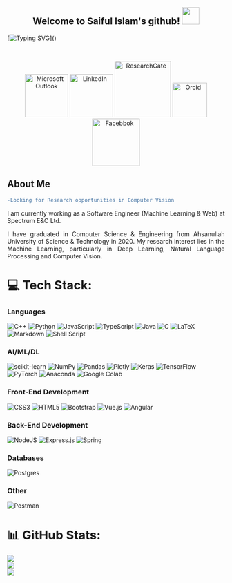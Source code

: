 <h2 align="center">
  Welcome to Saiful Islam's github!
  <img src="https://media.giphy.com/media/hvRJCLFzcasrR4ia7z/giphy.gif" width="40">
</h2>

[![Typing SVG](https://readme-typing-svg.demolab.com?font=console&size=24&duration=3000&pause=500&color=15F797&center=true&vCenter=true&width=1000&height=30&lines=Software+Engineer.;Research+Enthusiast.;)]()

<br/>

<!-- Social icons section -->
<p align="center">
  <a href="mailto:islam.saiful03@outlook.com"><img width="100px" alt="Microsoft Outlook" title="Microsoft Outlook" src="https://img.shields.io/badge/Outlook-0078D4?style=for-the-badge&logo=microsoftoutlook&logoColor=white"/></a>
  <a href="https://www.linkedin.com/in/saiful-islam03/"><img width="100px" alt="LinkedIn" title="LinkedIn" src="https://img.shields.io/badge/LinkedIn-0077B5?style=for-the-badge&logo=linkedin&logoColor=white"/></a>
  <a href="https://www.researchgate.net/profile/Saiful-Islam-164"><img width="130px" alt="ResearchGate" title="ResearchGate" src="https://img.shields.io/badge/ResearchGate-00CCBB?style=for-the-badge&logo=researchgate&logoColor=white"/></a>
  <a href="https://orcid.org/0000-0001-8782-0279"><img width="80px" alt="Orcid" title="Orcid" src="https://img.shields.io/badge/Orcid-A6CE39?style=for-the-badge&logo=orcid&logoColor=white"/></a>
  <a href="https://www.facebook.com/Islam.Saiful03"><img width="110px" alt="Facebbok" title="Facebbok" src="https://img.shields.io/badge/Facebook-1877F2?style=for-the-badge&logo=facebook&logoColor=white"/></a>
</p>


<h2> About Me </h2>

<!-- -Looking for a Ph.D. position in Computer Vision. -->

````diff
-Looking for Research opportunities in Computer Vision
````

<p align="justify"> I am currently working as a Software Engineer (Machine Learning & Web) at Spectrum E&C Ltd.</p>

<p align="justify"> I have graduated in Computer Science & Engineering from Ahsanullah University of Science & Technology in 2020. My research interest lies in the Machine Learning, particularly in Deep Learning, Natural Language Processing and Computer Vision. </p>


# 💻 Tech Stack:

### Languages

![C++](https://img.shields.io/badge/c++-%2300599C.svg?style=plastic&logo=c%2B%2B&logoColor=white)
![Python](https://img.shields.io/badge/python-3670A0?style=plastic&logo=python&logoColor=ffdd54)
![JavaScript](https://img.shields.io/badge/javascript-%23323330.svg?style=plastic&logo=javascript&logoColor=%23F7DF1E)
![TypeScript](https://img.shields.io/badge/typescript-%23007ACC.svg?style=plastic&logo=typescript&logoColor=white)
![Java](https://img.shields.io/badge/java-%23ED8B00.svg?style=plastic&logo=java&logoColor=white) 
![C](https://img.shields.io/badge/c-%2300599C.svg?style=plastic&logo=c&logoColor=white) 
![LaTeX](https://img.shields.io/badge/latex-%23008080.svg?style=plastic&logo=latex&logoColor=white)
![Markdown](https://img.shields.io/badge/markdown-%23000000.svg?style=plastic&logo=markdown&logoColor=white) 
![Shell Script](https://img.shields.io/badge/shell_script-%23121011.svg?style=plastic&logo=gnu-bash&logoColor=white) 


### AI/ML/DL

![scikit-learn](https://img.shields.io/badge/scikit--learn-%23F7931E.svg?style=plastic&logo=scikit-learn&logoColor=white)
![NumPy](https://img.shields.io/badge/numpy-%23013243.svg?style=plastic&logo=numpy&logoColor=white)
![Pandas](https://img.shields.io/badge/pandas-%23150458.svg?style=plastic&logo=pandas&logoColor=white)
![Plotly](https://img.shields.io/badge/Plotly-%233F4F75.svg?style=plastic&logo=plotly&logoColor=white)
![Keras](https://img.shields.io/badge/Keras-%23D00000.svg?style=plastic&logo=Keras&logoColor=white)
![TensorFlow](https://img.shields.io/badge/TensorFlow-%23FF6F00.svg?style=plastic&logo=TensorFlow&logoColor=white) 
![PyTorch](https://img.shields.io/badge/PyTorch-%23EE4C2C.svg?style=plastic&logo=PyTorch&logoColor=white)
![Anaconda](https://img.shields.io/badge/Anaconda-%2344A833.svg?style=plastic&logo=anaconda&logoColor=white)
![Google Colab](https://img.shields.io/badge/Colab-F9AB00?style=plastic&logo=googlecolab&color=white)


### Front-End Development

![CSS3](https://img.shields.io/badge/css3-%231572B6.svg?style=plastic&logo=css3&logoColor=white) 
![HTML5](https://img.shields.io/badge/html5-%23E34F26.svg?style=plastic&logo=html5&logoColor=white)
![Bootstrap](https://img.shields.io/badge/bootstrap-%23563D7C.svg?style=plastic&logo=bootstrap&logoColor=white)
![Vue.js](https://img.shields.io/badge/vuejs-%2335495e.svg?style=plastic&logo=vuedotjs&logoColor=%234FC08D)
![Angular](https://img.shields.io/badge/angular-%23DD0031.svg?style=plastic&logo=angular&logoColor=white)


### Back-End Development

![NodeJS](https://img.shields.io/badge/node.js-6DA55F?style=plastic&logo=node.js&logoColor=white)
![Express.js](https://img.shields.io/badge/express.js-%23404d59.svg?style=plastic&logo=express&logoColor=%2361DAFB)
![Spring](https://img.shields.io/badge/spring-%236DB33F.svg?style=plastic&logo=spring&logoColor=white) 


### Databases

![Postgres](https://img.shields.io/badge/postgres-%23316192.svg?style=plastic&logo=postgresql&logoColor=white)


### Other

![Postman](https://img.shields.io/badge/Postman-FF6C37?style=plastic&logo=postman&logoColor=white) 


# 📊 GitHub Stats:
  
![](https://github-readme-stats.vercel.app/api?username=SonnetSaif&theme=radical&hide_border=false&include_all_commits=false&count_private=false)<br/>
![](https://github-readme-streak-stats.herokuapp.com/?user=SonnetSaif&theme=radical&hide_border=false)<br/>
![](https://github-readme-stats.vercel.app/api/top-langs/?username=SonnetSaif&theme=radical&hide_border=false&include_all_commits=false&count_private=false&layout=compact)
